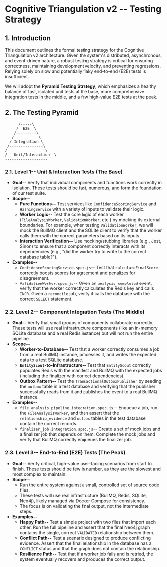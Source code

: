 # Cognitive Triangulation v2 -- Testing Strategy

## 1. Introduction

This document outlines the formal testing strategy for the Cognitive Triangulation v2 architecture. Given the system's distributed, asynchronous, and event-driven nature, a robust testing strategy is critical for ensuring correctness, maintaining development velocity, and preventing regressions. Relying solely on slow and potentially flaky end-to-end (E2E) tests is insufficient.

We will adopt the **Pyramid Testing Strategy**, which emphasizes a healthy balance of fast, isolated unit tests at the base, more comprehensive integration tests in the middle, and a few high-value E2E tests at the peak.

## 2. The Testing Pyramid

```
      /-----\
     /  E2E  \
    /---------\
   /           \
  / Integration \
 /---------------\
/                 \
/   Unit/Interaction  \
-------------------
```

### 2.1. Level 1-- Unit & Interaction Tests (The Base)

-   **Goal--** Verify that individual components and functions work correctly in isolation. These tests should be fast, numerous, and form the foundation of our test suite.
-   **Scope--**
    -   **Pure Functions--** Test services like `ConfidenceScoringService` and `HashingService` with a variety of inputs to validate their logic.
    -   **Worker Logic--** Test the core logic of each worker (`FileAnalysisWorker`, `ValidationWorker`, etc.) by mocking its external boundaries. For example, when testing `ValidationWorker`, we will mock the BullMQ client and the SQLite client to verify that the worker calls them with the correct parameters based on its inputs.
    -   **Interaction Verification--** Use mocking/stubbing libraries (e.g., Jest, Sinon) to ensure that a component correctly interacts with its dependencies (e.g., "did the worker try to write to the correct database table?").
-   **Examples--**
    -   `ConfidenceScoringService.spec.js`-- Test that `calculateFinalScore` correctly boosts scores for agreement and penalizes for disagreement.
    -   `ValidationWorker.spec.js`-- Given an `analysis-completed` event, verify that the worker correctly calculates the Redis key and calls `INCR`. Given a `reconcile` job, verify it calls the database with the correct `SELECT` statement.

### 2.2. Level 2-- Component Integration Tests (The Middle)

-   **Goal--** Verify that small groups of components collaborate correctly. These tests will use real infrastructure components (like an in-memory SQLite database and a real Redis instance) but will not run the entire pipeline.
-   **Scope--**
    -   **Worker-to-Database--** Test that a worker correctly consumes a job from a real BullMQ instance, processes it, and writes the expected data to a test SQLite database.
    -   **`EntityScout`-to-Infrastructure--** Test that `EntityScout` correctly populates Redis with the manifest and BullMQ with the expected jobs (including the finalizer with correct dependencies).
    -   **Outbox Pattern--** Test the `TransactionalOutboxPublisher` by seeding the `outbox` table in a test database and verifying that the publisher successfully reads from it and publishes the event to a real BullMQ instance.
-   **Examples--**
    -   `file_analysis_pipeline.integration.spec.js`-- Enqueue a job, run the `FileAnalysisWorker`, and then assert that the `relationship_evidence` and `outbox` tables in the test database contain the correct records.
    -   `finalizer_job.integration.spec.js`-- Create a set of mock jobs and a finalizer job that depends on them. Complete the mock jobs and verify that BullMQ correctly enqueues the finalizer job.

### 2.3. Level 3-- End-to-End (E2E) Tests (The Peak)

-   **Goal--** Verify critical, high-value user-facing scenarios from start to finish. These tests should be few in number, as they are the slowest and most complex to maintain.
-   **Scope--**
    -   Run the entire system against a small, controlled set of source code files.
    -   These tests will use real infrastructure (BullMQ, Redis, SQLite, Neo4j), likely managed via Docker Compose for consistency.
    -   The focus is on validating the final output, not the intermediate steps.
-   **Examples--**
    -   **Happy Path--** Test a simple project with two files that import each other. Run the full pipeline and assert that the final Neo4j graph contains the single, correct `VALIDATED` relationship between them.
    -   **Conflict Path--** Test a scenario designed to produce conflicting evidence. Assert that the final relationship in the database has a `CONFLICT` status and that the graph does not contain the relationship.
    -   **Resilience Path--** Test that if a worker job fails and is retried, the system eventually recovers and produces the correct output.